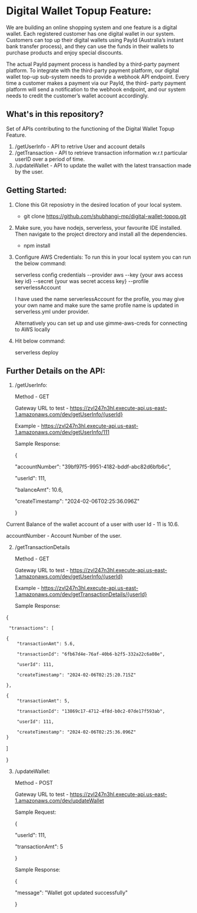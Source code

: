 # Digital Wallet Topup Feature:


We are building an online shopping system and one feature is a digital wallet. Each registered customer has one digital wallet in our system.
Customers can top up their digital wallets using PayId (Australia’s instant bank transfer process), and they can use the funds in their wallets
to purchase products and enjoy special discounts.

The actual PayId payment process is handled by a third-party payment platform. To integrate with the third-party payment platform, our
digital wallet top-up sub-system needs to provide a webhook API endpoint. Every time a customer makes a payment via our PayId, the third-
party payment platform will send a notification to the webhook endpoint, and our system needs to credit the customer’s wallet account
accordingly.

## What's in this repository?

Set of APIs contributing to the functioning of the Digital Wallet Topup Feature.

1. /getUserInfo - API to retrive User and account details
2. /getTransaction - API to retrieve transaction information w.r.t particular userID over a period of time.
3. /updateWallet - API to update the wallet with the latest transaction made by the user.


## Getting Started:

1. Clone this Git reposiotry in the desired location of your local system.
   
   - git clone https://github.com/shubhangi-mp/digital-wallet-topop.git
3. Make sure, you have  nodejs, serverless, your favourite IDE installed. Then navigate to the project directory and install all the dependencies.

   - npm install
4. Configure AWS Credentials: To run this in your local system you can run the below command:
   
    serverless config credentials --provider aws --key {your aws access key id} --secret {your was secret access key} --profile serverlessAccount

    I have used the name serverlessAccount for the profile, you may give your own name and make sure the same profile name is updated in serverless.yml under provider.

    Alternatively you can set up and use gimme-aws-creds for connecting to AWS locally
   
5. Hit below command:
   
   serverless deploy
   
## Further Details on the API:

1. /getUserInfo:
   
   Method - GET
   
   Gateway URL to test - https://zvl247n3hl.execute-api.us-east-1.amazonaws.com/dev/getUserInfo/{userId}
   
   Example -  https://zvl247n3hl.execute-api.us-east-1.amazonaws.com/dev/getUserInfo/111

   Sample Response:
   
   {
   
    "accountNumber": "39bf97f5-9951-4182-bddf-abc82d6bfb6c",
   
    "userId": 111,
   
    "balanceAmt": 10.6,
   
    "createTimestamp": "2024-02-06T02:25:36.096Z"

   }

  Current Balance of the wallet account of a user with user Id - 11 is 10.6.
  
  accountNumber - Account Number of the user. 

  2. /getTransactionDetails

     Method - GET
   
     Gateway URL to test - https://zvl247n3hl.execute-api.us-east-1.amazonaws.com/dev/getUserInfo/{userId}
     
     Example -  https://zvl247n3hl.execute-api.us-east-1.amazonaws.com/dev/getTransactionDetails/{userId}
  
     Sample Response:

{

     "transactions": [
     
    {
        "transactionAmt": 5.6,
     
        "transactionId": "6fb67d4e-76af-40b6-b2f5-332a22c6a08e",
     
        "userId": 111,
     
        "createTimestamp": "2024-02-06T02:25:20.715Z"
     
    },
    
    {
        "transactionAmt": 5,
        
        "transactionId": "13869c17-4712-4f8d-b0c2-07de17f593ab",
        
        "userId": 111,
        
        "createTimestamp": "2024-02-06T02:25:36.096Z"
    }
]

}
  
3. /updateWallet:

     Method - POST
   
     Gateway URL to test - https://zvl247n3hl.execute-api.us-east-1.amazonaws.com/dev/updateWallet
     
     Sample Request:

     {
   
      "userId": 111,
   
      "transactionAmt": 5
   
    }
  
     Sample Response:

    {

    "message": "Wallet got updated successfully"
   
    }


   


   

